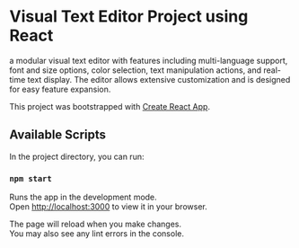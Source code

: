 # Visual Text Editor Project using React 

a modular visual text editor with features including multi-language support, font and size options, color selection, text manipulation actions, and real-time text display. The editor allows extensive customization and is designed for easy feature expansion.

This project was bootstrapped with [Create React App](https://github.com/facebook/create-react-app).

## Available Scripts

In the project directory, you can run:

### `npm start`

Runs the app in the development mode.\
Open [http://localhost:3000](http://localhost:3000) to view it in your browser.

The page will reload when you make changes.\
You may also see any lint errors in the console.
